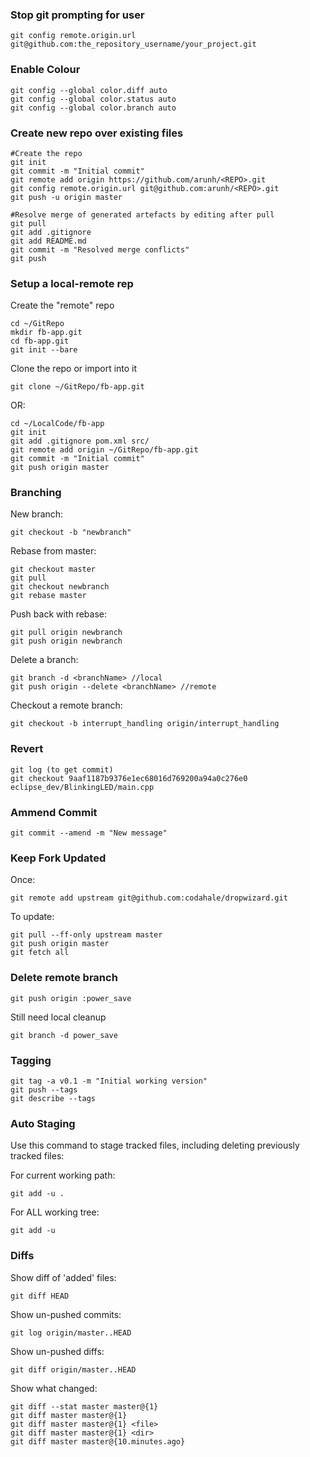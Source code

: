 ### Stop git prompting for user

    git config remote.origin.url git@github.com:the_repository_username/your_project.git

### Enable Colour

    git config --global color.diff auto
    git config --global color.status auto
    git config --global color.branch auto

### Create new repo over existing files
    
    #Create the repo
    git init                                                                                                                                                                                                                                                              
    git commit -m "Initial commit"                                                                                                                                                                                                                                        
    git remote add origin https://github.com/arunh/<REPO>.git
    git config remote.origin.url git@github.com:arunh/<REPO>.git
    git push -u origin master

    #Resolve merge of generated artefacts by editing after pull
    git pull
    git add .gitignore                                                                                                                                                                                                                                                    
    git add README.md
    git commit -m "Resolved merge conflicts"
    git push

### Setup a local-remote rep

Create the "remote" repo

    cd ~/GitRepo
    mkdir fb-app.git
    cd fb-app.git
    git init --bare

Clone the repo or import into it

    git clone ~/GitRepo/fb-app.git

OR:

    cd ~/LocalCode/fb-app
    git init
    git add .gitignore pom.xml src/
    git remote add origin ~/GitRepo/fb-app.git
    git commit -m "Initial commit"
    git push origin master

### Branching

New branch:

    git checkout -b "newbranch"

Rebase from master:

    git checkout master
    git pull
    git checkout newbranch
    git rebase master

Push back with rebase:

    git pull origin newbranch
    git push origin newbranch

Delete a branch:

    git branch -d <branchName> //local
    git push origin --delete <branchName> //remote

Checkout a remote branch:

    git checkout -b interrupt_handling origin/interrupt_handling

### Revert

    git log (to get commit)
    git checkout 9aaf1187b9376e1ec68016d769200a94a0c276e0 eclipse_dev/BlinkingLED/main.cpp

### Ammend Commit

    git commit --amend -m "New message"

### Keep Fork Updated

Once:

    git remote add upstream git@github.com:codahale/dropwizard.git

To update:

    git pull --ff-only upstream master
    git push origin master
    git fetch all

### Delete remote branch

    git push origin :power_save

Still need local cleanup

    git branch -d power_save

### Tagging 

    git tag -a v0.1 -m "Initial working version"
    git push --tags
    git describe --tags

### Auto Staging

Use this command to stage tracked files, including deleting previously tracked files:

For current working path:

    git add -u .

For ALL working tree:

    git add -u

### Diffs

Show diff of 'added' files:

    git diff HEAD

Show un-pushed commits:

    git log origin/master..HEAD

Show un-pushed diffs:

    git diff origin/master..HEAD

Show what changed:

    git diff --stat master master@{1}
    git diff master master@{1}
    git diff master master@{1} <file>
    git diff master master@{1} <dir>
    git diff master master@{10.minutes.ago}


